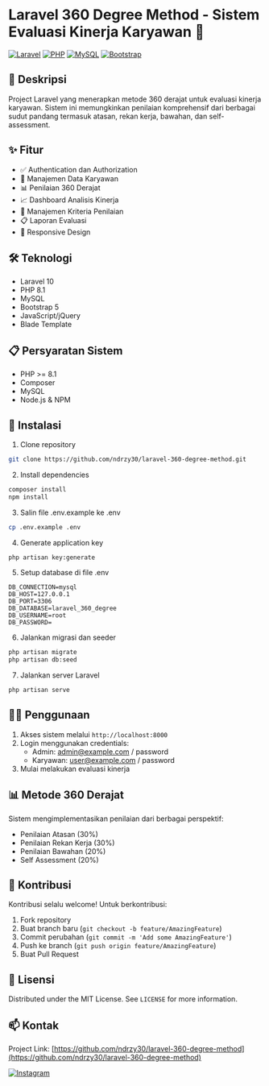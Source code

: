 # Laravel 360 Degree Method - Sistem Evaluasi Kinerja Karyawan 👥

[![Laravel](https://img.shields.io/badge/Laravel-10.0-FF2D20?style=for-the-badge&logo=laravel&logoColor=white)](https://laravel.com)
[![PHP](https://img.shields.io/badge/PHP-8.1-777BB4?style=for-the-badge&logo=php&logoColor=white)](https://php.net)
[![MySQL](https://img.shields.io/badge/MySQL-00000F?style=for-the-badge&logo=mysql&logoColor=white)](https://mysql.com)
[![Bootstrap](https://img.shields.io/badge/Bootstrap-5.0-7952B3?style=for-the-badge&logo=bootstrap&logoColor=white)](https://getbootstrap.com)

## 📝 Deskripsi

Project Laravel yang menerapkan metode 360 derajat untuk evaluasi kinerja karyawan. Sistem ini memungkinkan penilaian komprehensif dari berbagai sudut pandang termasuk atasan, rekan kerja, bawahan, dan self-assessment.

## ✨ Fitur

- ✅ Authentication dan Authorization
- 👥 Manajemen Data Karyawan
- 📊 Penilaian 360 Derajat
- 📈 Dashboard Analisis Kinerja
- 📑 Manajemen Kriteria Penilaian
- 📋 Laporan Evaluasi
- 📱 Responsive Design

## 🛠️ Teknologi

- Laravel 10
- PHP 8.1
- MySQL
- Bootstrap 5
- JavaScript/jQuery
- Blade Template

## 📋 Persyaratan Sistem

- PHP >= 8.1
- Composer
- MySQL
- Node.js & NPM

## 🚀 Instalasi

1. Clone repository
```bash
git clone https://github.com/ndrzy30/laravel-360-degree-method.git
```

2. Install dependencies
```bash
composer install
npm install
```

3. Salin file .env.example ke .env
```bash
cp .env.example .env
```

4. Generate application key
```bash
php artisan key:generate
```

5. Setup database di file .env
```env
DB_CONNECTION=mysql
DB_HOST=127.0.0.1
DB_PORT=3306
DB_DATABASE=laravel_360_degree
DB_USERNAME=root
DB_PASSWORD=
```

6. Jalankan migrasi dan seeder
```bash
php artisan migrate
php artisan db:seed
```

7. Jalankan server Laravel
```bash
php artisan serve
```

## 👨‍💻 Penggunaan

1. Akses sistem melalui `http://localhost:8000`
2. Login menggunakan credentials:
   - Admin: admin@example.com / password
   - Karyawan: user@example.com / password
3. Mulai melakukan evaluasi kinerja

## 📊 Metode 360 Derajat

Sistem mengimplementasikan penilaian dari berbagai perspektif:
- Penilaian Atasan (30%)
- Penilaian Rekan Kerja (30%)
- Penilaian Bawahan (20%)
- Self Assessment (20%)

## 🤝 Kontribusi

Kontribusi selalu welcome! Untuk berkontribusi:
1. Fork repository
2. Buat branch baru (`git checkout -b feature/AmazingFeature`)
3. Commit perubahan (`git commit -m 'Add some AmazingFeature'`)
4. Push ke branch (`git push origin feature/AmazingFeature`)
5. Buat Pull Request

## 📝 Lisensi

Distributed under the MIT License. See `LICENSE` for more information.

## 📫 Kontak

Project Link: [https://github.com/ndrzy30/laravel-360-degree-method](https://github.com/ndrzy30/laravel-360-degree-method)

[![Instagram](https://img.shields.io/badge/Instagram-%23E4405F.svg?&style=for-the-badge&logo=instagram&logoColor=white)](https://instagram.com/ndrzyy_99)
